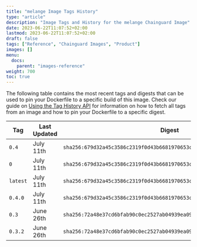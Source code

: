 ```yaml
---
title: "melange Image Tags History"
type: "article"
description: "Image Tags and History for the melange Chainguard Image"
date: 2023-06-22T11:07:52+02:00
lastmod: 2023-06-22T11:07:52+02:00
draft: false
tags: ["Reference", "Chainguard Images", "Product"]
images: []
menu:
  docs:
    parent: "images-reference"
weight: 700
toc: true
---
```


The following table contains the most recent tags and digests that can be used to pin your Dockerfile to a specific build of this image. Check our guide on [Using the Tag History API](/chainguard/chainguard-images/using-the-tag-history-api/) for information on how to fetch all tags from an image and how to pin your Dockerfile to a specific digest.

| Tag      | Last Updated | Digest                                                                    |
|----------|--------------|---------------------------------------------------------------------------|
| `0.4`    | July 11th    | `sha256:679d32a45c3586c2319f0d43b6681970653cf3e810efa25f800f607d7780f4b6` |
| `0`      | July 11th    | `sha256:679d32a45c3586c2319f0d43b6681970653cf3e810efa25f800f607d7780f4b6` |
| `latest` | July 11th    | `sha256:679d32a45c3586c2319f0d43b6681970653cf3e810efa25f800f607d7780f4b6` |
| `0.4.0`  | July 11th    | `sha256:679d32a45c3586c2319f0d43b6681970653cf3e810efa25f800f607d7780f4b6` |
| `0.3`    | June 26th    | `sha256:72a48e37cd6bfab90c0ec2527ab04939ea09ed18b6371211a8d04d3c354b2fa2` |
| `0.3.2`  | June 26th    | `sha256:72a48e37cd6bfab90c0ec2527ab04939ea09ed18b6371211a8d04d3c354b2fa2` |
